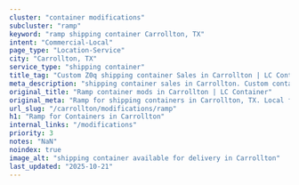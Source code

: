 ```yaml
---
cluster: "container modifications"
subcluster: "ramp"
keyword: "ramp shipping container Carrollton, TX"
intent: "Commercial-Local"
page_type: "Location-Service"
city: "Carrollton, TX"
service_type: "shipping container"
title_tag: "Custom Z0q shipping container Sales in Carrollton | LC Container"
meta_description: "shipping container sales in Carrollton. Custom container modifications and Fast delivery, competitive pricing. Serving modifications area. Quote ID: OD2. Call (214) 524-4168 for your free quote today."
original_title: "Ramp container mods in Carrollton | LC Container"
original_meta: "Ramp for shipping containers in Carrollton, TX. Local fabrication & pro install. LC Container — Since 2003. Get a quote."
url_slug: "/carrollton/modifications/ramp"
h1: "Ramp for Containers in Carrollton"
internal_links: "/modifications"
priority: 3
notes: "NaN"
noindex: true
image_alt: "shipping container available for delivery in Carrollton"
last_updated: "2025-10-21"
---
```


<!-- TODO: Add unique city/inventory copy, images, and internal links here. -->

